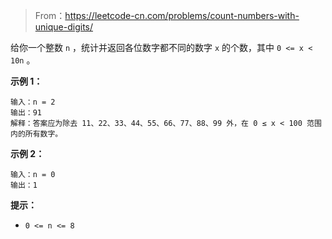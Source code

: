 > From：https://leetcode-cn.com/problems/count-numbers-with-unique-digits/

给你一个整数 `n` ，统计并返回各位数字都不同的数字 `x` 的个数，其中 `0 <= x < 10n` 。

 

**示例 1：**

```
输入：n = 2
输出：91
解释：答案应为除去 11、22、33、44、55、66、77、88、99 外，在 0 ≤ x < 100 范围内的所有数字。 
```

**示例 2：**

```
输入：n = 0
输出：1
```

 

**提示：**

- `0 <= n <= 8`
